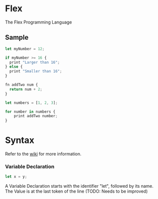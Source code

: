 # Flex

The Flex Programming Language

## Sample

```js
let myNumber = 12;

if myNumber >= 16 {
  print "Larger than 16";
} else {
  print "Smaller than 16";
}

fn addTwo num {
  return num + 2;
}

let numbers = [1, 2, 3];

for number in numbers {
	print addTwo number;
}
```

# Syntax

Refer to the [wiki]("https://github.com/garritfra/flex/wiki") for more information.

### Variable Declaration

```js
let x = y;
```

A Variable Declaration starts with the identifier "let", followed by its name. The Value is at the last token of the line (TODO: Needs to be improved)
